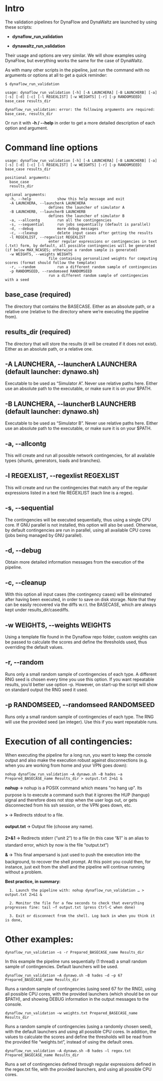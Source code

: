
# Intro

The validation pipelines for DynaFlow and DynaWaltz are launched by using these scripts:

   - **dynaflow_run_validation**

   - **dynawaltz_run_validation**

Their usage and options are very similar. We will show examples using DynaFlow, but everything works the same for the case of DynaWaltz.

As with many other scripts in the pipeline, just run the command with no arguments or options at all to get a quick reminder:

	$ dynaflow_run_validation

	usage: dynaflow_run_validation [-h] [-A LAUNCHERA] [-B LAUNCHERB] [-a] [-s] [-d] [-c] [-l REGEXLIST] [-w WEIGHTS] [-r] [-p RANDOMSEED] base_case results_dir
	
	dynaflow_run_validation: error: the following arguments are required: base_case, results_dir

Or run it with **-h / --help** in order to get a more detailed description of each option and argument.



# Command line options

	usage: dynaflow_run_validation [-h] [-A LAUNCHERA] [-B LAUNCHERB] [-a] [-s] [-d] [-c] [-l REGEXLIST] [-w WEIGHTS] [-r] [-p RANDOMSEED] base_case results_dir

	positional arguments:
	  base_case
	  results_dir

	optional arguments:
	  -h, --help            show this help message and exit
	  -A LAUNCHERA, --launcherA LAUNCHERA
		                defines the launcher of simulator A
	  -B LAUNCHERB, --launcherB LAUNCHERB
		                defines the launcher of simulator B
	  -a, --allcontg        run all the contingencies
	  -s, --sequential      run jobs sequentially (default is parallel)
	  -d, --debug           more debug messages
	  -c, --cleanup         delete input cases after getting the results
	  -l REGEXLIST, --regexlist REGEXLIST
		                enter regular expressions or contingencies in text (.txt) form, by default, all possible contingencies will be generated (if below MAX_NCASES; otherwise a random sample is generated)
	  -w WEIGHTS, --weights WEIGHTS
		                file containing personalized weights for computing scores (format should follow the template)
	  -r, --random          run a different random sample of contingencies
	  -p RANDOMSEED, --randomseed RANDOMSEED
		                run a different random sample of contingencies with a seed


## base_case (required)

The directory that contains the BASECASE. Either as an absolute path, or a relative one (relative to the directory where we’re executing the pipeline from).

## results_dir (required)

The directory that will store the results (it will be created if it does not exist). Either as an absolute path, or a relative one.

## -A LAUNCHERA, --launcherA LAUNCHERA (default launcher: dynawo.sh)

Executable to be used as “Simulator A”. Never use relative paths here. Either use an absolute path to the executable, or make sure it is on your $PATH.

## -B LAUNCHERA, --launcherB LAUNCHERB (default launcher: dynawo.sh)

Executable to be used as “Simulator B”. Never use relative paths here. Either use an absolute path to the executable, or make sure it is on your $PATH.

## -a, --allcontg

This will create and run all possible network contingencies, for all available types (shunts, generators, loads and branches).

## -l REGEXLIST, --regexlist REGEXLIST

This will create and run the contingencies that match any of the regular expressions listed in a text file REGEXLIST (each line is a regex).

## -s, --sequential

The contingencies will be executed sequentially, thus using a single CPU core. If GNU parallel is not installed, this option will also be used. Otherwise, by default contingencies
are run in parallel, using all available CPU cores (jobs being managed by GNU parallel).

## -d, --debug

Obtain more detailed information messages from the execution of the pipeline.

## -c, --cleanup

With this option all input cases (the contingency cases) will be eliminated after having been executed, in order to save on disk storage. Note that they can be easily
recovered via the diffs w.r.t. the BASECASE, which are always kept under results_dir/casediffs.

## -w WEIGHTS, --weights WEIGHTS

Using a template file found in the Dynaflow repo folder, custom weights can be passed to calculate the scores and define the thresholds used, thus overriding the default
values.

## -r, --random

Runs only a small random sample of contingencies of each type. A different RNG seed is chosen every time you use this option. If you want repeatable results, you’d better
use option –p. However, on start-up the script will show on standard output the RNG seed it used.

## -p RANDOMSEED, --randomseed RANDOMSEED

Runs only a small random sample of contingencies of each type. The RNG will use the provided seed (an integer). Use this if you want repeatable runs.


# Execution of all contingencies:

When executing the pipeline for a long run, you want to keep the console output and also make the execution robust against disconnections (e.g. when you are working from home and
your VPN goes down):

	nohup dynaflow_run_validation –A dynawo.sh –B hades –a Prepared_BASECASE_name Results_dir > output.txt 2>&1 &
	
	

   **nohup** 🡪 nohup is a POSIX command which means "no hang up". Its purpose is to execute a command such that it ignores the HUP (hangup) signal and therefore does not stop when the
user logs out, or gets disconnected from his ssh session, or the VPN goes down, etc.

   **>** 🡪 Redirects stdout to a file.

   **output.txt** 🡪 Output file (choose any name).

   **2>&1** 🡪 Redirects stderr (“unit 2”) to a file (in this case “&1” is an alias to standard error, which by now is the file “output.txt”)

   **&** 🡪 This final ampersand is just used to push the execution into the background, to recover the shell prompt. At this point you could then, for instance, just exit from the shell and the
pipeline will continue running without a problem.

   **Best practice, in summary:**

      1. Launch the pipeline with: nohup dynaflow_run_validation … > output.txt 2>&1 &

      2. Monitor the file for a few seconds to check that everything progresses fine: tail –f output.txt (press Ctrl-C when done)

      3. Exit or disconnect from the shell. Log back in when you think it is done,


# Other examples:

	dynaflow_run_validation –s -r Prepared_BASECASE_name Results_dir

   In this example the pipeline runs sequentially (1 thread) a small random sample of contingencies. Default launchers will be used.

	dynaflow_run_validation –A dynawo.sh –B hades –d –p 67 Prepared_BASECASE_name Results_dir

   Runs a random sample of contingencies (using seed 67 for the RNG), using all possible CPU cores, with the provided launchers (which should be on our $PATH), and
showing DEBUG information in the output messages to the console.

	dynaflow_run_validation –w weights.txt Prepared_BASECASE_name Results_dir

   Runs a random sample of contingencies (using a randomly chosen seed), with the default launchers and using all possible CPU cores. In addition, the values to calculate
the scores and define the thresholds will be read from the provided file “weights.txt”, instead of using the default ones.

	dynaflow_run_validation –A dynawo.sh –B hades –l regex.txt Prepared_BASECASE_name Results_dir

   Runs a set of contingencies defined through regular expressions defined in the regex.txt file, with the provided launchers, and using all possible CPU cores.

